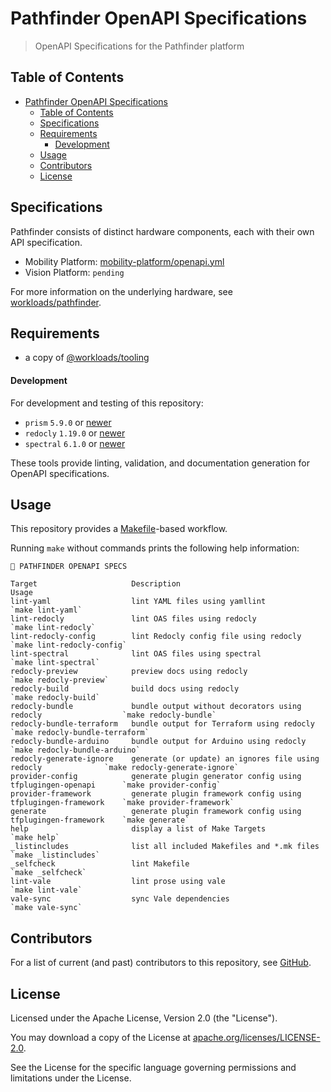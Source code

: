 # Pathfinder OpenAPI Specifications

> OpenAPI Specifications for the Pathfinder platform

## Table of Contents

<!-- TOC -->
* [Pathfinder OpenAPI Specifications](#pathfinder-openapi-specifications)
  * [Table of Contents](#table-of-contents)
  * [Specifications](#specifications)
  * [Requirements](#requirements)
      * [Development](#development)
  * [Usage](#usage)
  * [Contributors](#contributors)
  * [License](#license)
<!-- TOC -->

## Specifications

Pathfinder consists of distinct hardware components, each with their own API specification.

- Mobility Platform: [mobility-platform/openapi.yml](./mobility-platform/openapi.yml)
- Vision Platform: `pending`

For more information on the underlying hardware, see [workloads/pathfinder](https://github.com/workloads/pathfinder?tab=readme-ov-file#hardware).

## Requirements

- a copy of [@workloads/tooling](https://github.com/workloads/tooling)

#### Development

For development and testing of this repository:

* `prism` `5.9.0` or [newer](https://www.npmjs.com/package/@stoplight/prism-cli)
* `redocly` `1.19.0` or [newer](https://www.npmjs.com/package/@redocly/cli)
* `spectral` `6.1.0` or [newer](https://www.npmjs.com/package/@stoplight/spectral-cli)

These tools provide linting, validation, and documentation generation for OpenAPI specifications.

## Usage

This repository provides a [Makefile](./Makefile)-based workflow.

Running `make` without commands prints the following help information:

```text
🧭 PATHFINDER OPENAPI SPECS

Target                     Description                                                     Usage
lint-yaml                  lint YAML files using yamllint                                  `make lint-yaml`
lint-redocly               lint OAS files using redocly                                    `make lint-redocly`
lint-redocly-config        lint Redocly config file using redocly                          `make lint-redocly-config`
lint-spectral              lint OAS files using spectral                                   `make lint-spectral`
redocly-preview            preview docs using redocly                                      `make redocly-preview`
redocly-build              build docs using redocly                                        `make redocly-build`
redocly-bundle             bundle output without decorators using redocly                  `make redocly-bundle`
redocly-bundle-terraform   bundle output for Terraform using redocly                       `make redocly-bundle-terraform`
redocly-bundle-arduino     bundle output for Arduino using redocly                         `make redocly-bundle-arduino`
redocly-generate-ignore    generate (or update) an ignores file using redocly              `make redocly-generate-ignore`
provider-config            generate plugin generator config using tfplugingen-openapi      `make provider-config`
provider-framework         generate plugin framework config using tfplugingen-framework    `make provider-framework`
generate                   generate plugin framework config using tfplugingen-framework    `make generate`
help                       display a list of Make Targets                                  `make help`
_listincludes              list all included Makefiles and *.mk files                      `make _listincludes`
_selfcheck                 lint Makefile                                                   `make _selfcheck`
lint-vale                  lint prose using vale                                           `make lint-vale`
vale-sync                  sync Vale dependencies                                          `make vale-sync`
```

## Contributors

For a list of current (and past) contributors to this repository, see [GitHub](https://github.com/workloads/pathfinder-openapi-specs/graphs/contributors).

## License

Licensed under the Apache License, Version 2.0 (the "License").

You may download a copy of the License at [apache.org/licenses/LICENSE-2.0](http://www.apache.org/licenses/LICENSE-2.0).

See the License for the specific language governing permissions and limitations under the License.
